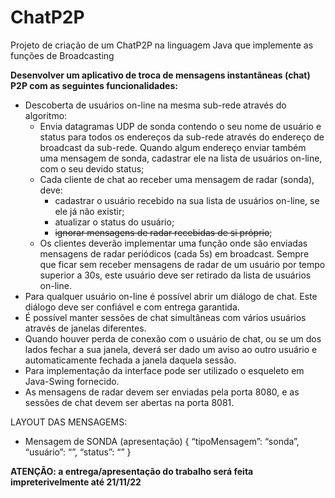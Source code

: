 # ChatP2P
Projeto de criação de um ChatP2P na linguagem Java que implemente as funções de Broadcasting 

**Desenvolver um aplicativo de troca de mensagens instantâneas (chat) P2P com as seguintes 
funcionalidades:**

* Descoberta de usuários on-line na mesma sub-rede através do algoritmo:
  * Envia datagramas UDP de sonda contendo o seu nome de usuário e status para todos os endereços da sub-rede através do endereço de broadcast da sub-rede. Quando algum endereço enviar também uma mensagem de sonda, cadastrar ele na lista de usuários on-line, com o seu devido status;
  * Cada cliente de chat ao receber uma mensagem de radar (sonda), deve: 
    * cadastrar o usuário recebido na sua lista de usuários on-line, se ele já não existir;
    * atualizar o status do usuário;
    * ~~ignorar mensagens de radar recebidas de si próprio~~;
  * Os clientes deverão implementar uma função onde são enviadas mensagens de radar periódicos (cada 5s) em broadcast. Sempre que ficar sem receber mensagens de radar de um usuário por tempo superior a 30s, este usuário deve ser retirado da lista de usuários on-line.
* Para qualquer usuário on-line é possível abrir um diálogo de chat. Este diálogo deve ser confiável e com entrega garantida.
* É possível manter sessões de chat simultâneas com vários usuários através de janelas diferentes.
* Quando houver perda de conexão com o usuário de chat, ou se um dos lados fechar a sua janela, deverá ser dado um aviso ao outro usuário e automaticamente fechada a janela  daquela sessão.
* Para implementação da interface pode ser utilizado o esqueleto em Java-Swing fornecido.
* As mensagens de radar devem ser enviadas pela porta 8080, e as sessões de chat devem  ser abertas na porta 8081.

LAYOUT DAS MENSAGEMS:
* Mensagem de SONDA (apresentação)
{ 
“tipoMensagem”: “sonda”,
“usuário”: “<nomeusuario>”,
“status”: “<status>”
} 

**ATENÇÃO: a entrega/apresentação do trabalho será feita impreterivelmente até 21/11/22**
